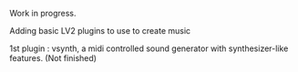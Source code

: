 Work in progress.

Adding basic LV2 plugins to use to create music

1st plugin : vsynth, a midi controlled sound generator with synthesizer-like features. (Not finished)
